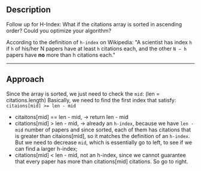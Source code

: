 ## Description

Follow up for H-Index: What if the citations array is sorted in ascending order? Could you optimize your algorithm?

According to the definition of `h-index` on Wikipedia: "A scientist has index `h` if `h` of his/her N papers have at least `h` citations each, and the other `N − h` papers have **no** more than h citations each."

*** 

## Approach
Since the array is sorted, we just need to check the `mid`: (len = citations.length)
Basically, we need to find the first index that satisfy: `citaions[mid] >= len - mid`
* citaitons[mid] == len - mid, -> return len - mid
* citations[mid] > len - mid, -> already an `h-index`, because we have `len - mid` number of papers and since sorted, each of them has citations that is greater than citaions[mid], so it matches the definition of an `h-index`. But we need to decrease `mid`, which is essentially go to left, to see if we can find a larger h-index;
* citations[mid] < len - mid, not an h-index, since we cannot guarantee that every paper has more than citations[mid] citations. So go to right.